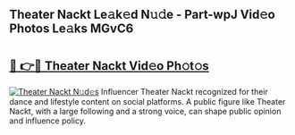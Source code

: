 ## Theater Nackt Le𝚊k𝚎d N𝚞𝚍e - Part-wpJ Vid𝚎o Photos Le𝚊ks MGvC6

# <h2><a href="http://fb84d3.evod.top/?m=Theater+Nackt">🔗 👉🔴 Theater Nackt Vid𝚎o Ph𝚘t𝚘s</a></h2>

[![Theater Nackt N𝚞d𝚎s](https://i.imgur.com/8V9OHl7.gif)](http://fb84d3.evod.top/?m=Theater+Nackt)
Influencer Theater Nackt recognized for their dance and lifestyle content on social platforms. A public figure like Theater Nackt, with a large following and a strong voice, can shape public opinion and influence policy. 
